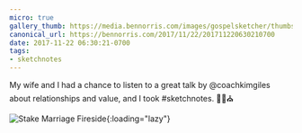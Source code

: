 ```yaml
---
micro: true
gallery_thumb: https://media.bennorris.com/images/gospelsketcher/thumbs/nov-17-stake-fireside.jpg
canonical_url: https://bennorris.com/2017/11/22/201711220630210700
date: 2017-11-22 06:30:21-0700
tags:
- sketchnotes
---
```


My wife and I had a chance to listen to a great talk by @coachkimgiles about relationships and value, and I took #sketchnotes. ✍🏼⛪️

![Stake Marriage Fireside](https://media.bennorris.com/images/gospelsketcher/general/nov-17-stake-fireside.jpg){:loading="lazy"}